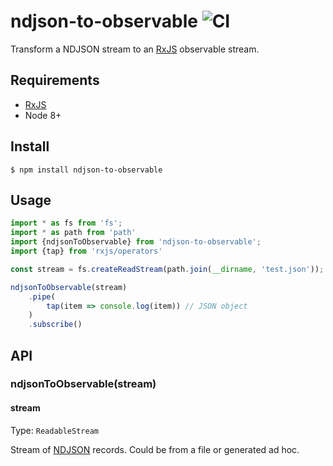 # ndjson-to-observable ![CI](https://github.com/SimonJang/ndjson-to-observable/workflows/CI/badge.svg?branch=master)

Transform a NDJSON stream to an [RxJS](https://www.npmjs.com/package/rxjs) observable stream.

## Requirements

 - [RxJS](https://www.npmjs.com/package/rxjs)
 - Node 8+

## Install

```
$ npm install ndjson-to-observable
```

## Usage

```js
import * as fs from 'fs';
import * as path from 'path'
import {ndjsonToObservable} from 'ndjson-to-observable';
import {tap} from 'rxjs/operators'

const stream = fs.createReadStream(path.join(__dirname, 'test.json'));

ndjsonToObservable(stream)
	.pipe(
		tap(item => console.log(item)) // JSON object
	)
	.subscribe()

```

## API

### ndjsonToObservable(stream)

#### stream

Type: `ReadableStream`

Stream of [NDJSON](http://ndjson.org/) records. Could be from a file or generated ad hoc.
